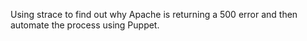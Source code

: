 Using strace to find out why Apache is returning a 500 error and then automate the process using Puppet.
